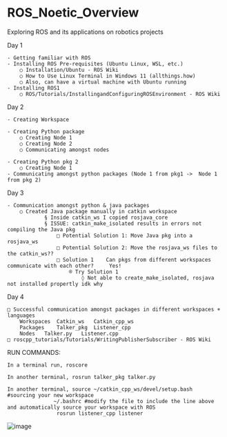 # ROS_Noetic_Overview
Exploring ROS and its applications on robotics projects


Day 1 
	
 	- Getting familiar with ROS
	- Installing ROS Pre-requisites (Ubuntu Linux, WSL, etc.)
		○ Installation/Ubuntu - ROS Wiki
		○ How to Use Linux Terminal in Windows 11 (allthings.how)
		○ Also, can have a virtual machine with Ubuntu running
	- Installing ROS1
		○ ROS/Tutorials/InstallingandConfiguringROSEnvironment - ROS Wiki
		
Day 2 
	
 	- Creating Workspace
 
	- Creating Python package
		○ Creating Node 1
		○ Creating Node 2
		○ Communicating amongst nodes
	
	- Creating Python pkg 2
		○ Creating Node 1 
	- Communicating amongst python packages (Node 1 from pkg1 ->  Node 1 from pkg 2)

Day 3 
	
 	- Communication amongst python & java packages
		○ Created Java package manually in catkin workspace
				§ Inside catkin_ws I copied rosjava_core
				§ ISSUE: catkin_make_isolated results in errors not compiling the Java pkg
					□ Potential Solution 1: Move Java pkg into a rosjava_ws 
					□ Potential Solution 2: Move the rosjava_ws files to the catkin_ws??
					□ Solution 1 	Can pkgs from different workspaces communicate with each other? 	Yes!
						® Try Solution 1
							◊ Not able to create_make_isolated, rosjava not installed propertly idk why
Day 4 

	□ Successful communication amongst packages in different workspaces + languages
		Workspaces	Catkin_ws	Catkin_cpp_ws
		Packages	Talker_pkg	Listener_cpp
		Nodes	Talker.py	Listener.cpp
	□ roscpp_tutorials/Tutorials/WritingPublisherSubscriber - ROS Wiki

RUN COMMANDS:
	
 	In a terminal run, roscore 
	
	In another terminal, rosrun talker_pkg talker.py
	
	In another terminal, source ~/catkin_cpp_ws/devel/setup.bash   #sourcing your new workspace
				   ~/.bashrc #modify the file to include the line above and automatically source your workspace with ROS
				    rosrun listener_cpp listener 

![image](https://github.com/user-attachments/assets/b01649d6-3409-4a8f-baf0-08bed1e7ae5d)
